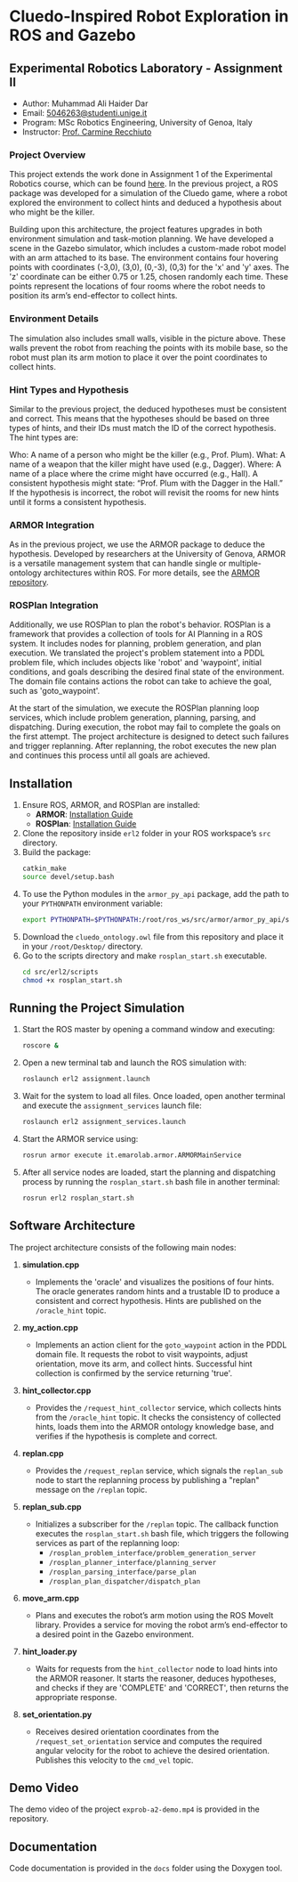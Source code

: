 # Cluedo-Inspired Robot Exploration in ROS and Gazebo

## Experimental Robotics Laboratory - Assignment II
- Author: Muhammad Ali Haider Dar
- Email: [5046263@studenti.unige.it](mailto:5046263@studenti.unige.it)
- Program: MSc Robotics Engineering, University of Genoa, Italy
- Instructor: [Prof. Carmine Recchiuto](https://rubrica.unige.it/personale/UkNDWV1r)


### Project Overview

This project extends the work done in Assignment 1 of the Experimental Robotics course, which can be found [here](https://github.com/alihaidersays/experimental-robotics-a1). In the previous project, a ROS package was developed for a simulation of the Cluedo game, where a robot explored the environment to collect hints and deduced a hypothesis about who might be the killer.

Building upon this architecture, the project features upgrades in both environment simulation and task-motion planning. We have developed a scene in the Gazebo simulator, which includes a custom-made robot model with an arm attached to its base. The environment contains four hovering points with coordinates (-3,0), (3,0), (0,-3), (0,3) for the 'x' and 'y' axes. The 'z' coordinate can be either 0.75 or 1.25, chosen randomly each time. These points represent the locations of four rooms where the robot needs to position its arm’s end-effector to collect hints.

### Environment Details

The simulation also includes small walls, visible in the picture above. These walls prevent the robot from reaching the points with its mobile base, so the robot must plan its arm motion to place it over the point coordinates to collect hints.

### Hint Types and Hypothesis

Similar to the previous project, the deduced hypotheses must be consistent and correct. This means that the hypotheses should be based on three types of hints, and their IDs must match the ID of the correct hypothesis. The hint types are:

Who: A name of a person who might be the killer (e.g., Prof. Plum).
What: A name of a weapon that the killer might have used (e.g., Dagger).
Where: A name of a place where the crime might have occurred (e.g., Hall).
A consistent hypothesis might state: “Prof. Plum with the Dagger in the Hall.” If the hypothesis is incorrect, the robot will revisit the rooms for new hints until it forms a consistent hypothesis.

### ARMOR Integration

As in the previous project, we use the ARMOR package to deduce the hypothesis. Developed by researchers at the University of Genova, ARMOR is a versatile management system that can handle single or multiple-ontology architectures within ROS. For more details, see the [ARMOR repository](https://github.com/EmaroLab/armor).

### ROSPlan Integration

Additionally, we use ROSPlan to plan the robot's behavior. ROSPlan is a framework that provides a collection of tools for AI Planning in a ROS system. It includes nodes for planning, problem generation, and plan execution. We translated the project's problem statement into a PDDL problem file, which includes objects like 'robot' and 'waypoint', initial conditions, and goals describing the desired final state of the environment. The domain file contains actions the robot can take to achieve the goal, such as 'goto_waypoint'.

At the start of the simulation, we execute the ROSPlan planning loop services, which include problem generation, planning, parsing, and dispatching. During execution, the robot may fail to complete the goals on the first attempt. The project architecture is designed to detect such failures and trigger replanning. After replanning, the robot executes the new plan and continues this process until all goals are achieved.

## Installation

1. Ensure ROS, ARMOR, and ROSPlan are installed:
   - **ARMOR**: [Installation Guide](https://github.com/EmaroLab/armor)
   - **ROSPlan**: [Installation Guide](https://github.com/KCL-Planning/ROSPlan)
2. Clone the repository inside `erl2` folder in your ROS workspace’s `src` directory.
3. Build the package:
    ```bash
   catkin_make
   source devel/setup.bash
    ```
4. To use the Python modules in the `armor_py_api` package, add the path to your `PYTHONPATH` environment variable:
    ```bash
    export PYTHONPATH=$PYTHONPATH:/root/ros_ws/src/armor/armor_py_api/scripts/armor_api/
    ```
5. Download the `cluedo_ontology.owl` file from this repository and place it in your `/root/Desktop/` directory.
6. Go to the scripts directory and make `rosplan_start.sh` executable.
    ```bash
    cd src/erl2/scripts
    chmod +x rosplan_start.sh
    ```

## Running the Project Simulation

1. Start the ROS master by opening a command window and executing:
    ```bash
    roscore &
    ```
2. Open a new terminal tab and launch the ROS simulation with:
    ```bash
    roslaunch erl2 assignment.launch
    ```
3. Wait for the system to load all files. Once loaded, open another terminal and execute the `assignment_services` launch file:
    ```bash
    roslaunch erl2 assignment_services.launch
    ```
4. Start the ARMOR service using:
    ```bash
    rosrun armor execute it.emarolab.armor.ARMORMainService
    ```
5. After all service nodes are loaded, start the planning and dispatching process by running the `rosplan_start.sh` bash file in another terminal:
    ```bash
    rosrun erl2 rosplan_start.sh
    ```

## Software Architecture

The project architecture consists of the following main nodes:

1. **simulation.cpp**
   - Implements the 'oracle' and visualizes the positions of four hints. The oracle generates random hints and a trustable ID to produce a consistent and correct hypothesis. Hints are published on the `/oracle_hint` topic.

2. **my_action.cpp**
   - Implements an action client for the `goto_waypoint` action in the PDDL domain file. It requests the robot to visit waypoints, adjust orientation, move its arm, and collect hints. Successful hint collection is confirmed by the service returning 'true'.

3. **hint_collector.cpp**
   - Provides the `/request_hint_collector` service, which collects hints from the `/oracle_hint` topic. It checks the consistency of collected hints, loads them into the ARMOR ontology knowledge base, and verifies if the hypothesis is complete and correct.

4. **replan.cpp**
   - Provides the `/request_replan` service, which signals the `replan_sub` node to start the replanning process by publishing a "replan" message on the `/replan` topic.

5. **replan_sub.cpp**
   - Initializes a subscriber for the `/replan` topic. The callback function executes the `rosplan_start.sh` bash file, which triggers the following services as part of the replanning loop:
     - `/rosplan_problem_interface/problem_generation_server`
     - `/rosplan_planner_interface/planning_server`
     - `/rosplan_parsing_interface/parse_plan`
     - `/rosplan_plan_dispatcher/dispatch_plan`

6. **move_arm.cpp**
   - Plans and executes the robot’s arm motion using the ROS MoveIt library. Provides a service for moving the robot arm’s end-effector to a desired point in the Gazebo environment.

7. **hint_loader.py**
   - Waits for requests from the `hint_collector` node to load hints into the ARMOR reasoner. It starts the reasoner, deduces hypotheses, and checks if they are 'COMPLETE' and 'CORRECT', then returns the appropriate response.

8. **set_orientation.py**
   - Receives desired orientation coordinates from the `/request_set_orientation` service and computes the required angular velocity for the robot to achieve the desired orientation. Publishes this velocity to the `cmd_vel` topic.

## Demo Video

The demo video of the project `exprob-a2-demo.mp4` is provided in the repository.

## Documentation

Code documentation is provided in the `docs` folder using the Doxygen tool.
